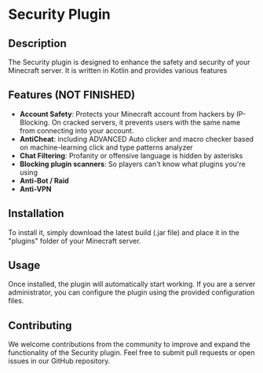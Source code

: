 # Security Plugin

## Description
The Security plugin is designed to enhance the safety and security of your Minecraft server. It is written in Kotlin and provides various features

## Features (NOT FINISHED)
- **Account Safety**: Protects your Minecraft account from hackers by IP-Blocking. On cracked servers, it prevents users with the same name from connecting into your account.
- **AntiCheat**: including ADVANCED Auto clicker and macro checker based on machine-learning click and type patterns analyzer
- **Chat Filtering**: Profanity or offensive language is hidden by asterisks
- **Blocking plugin scanners**: So players can't know what plugins you're using
- **Anti-Bot / Raid**
- **Anti-VPN**

## Installation
To install it, simply download the latest build (.jar file) and place it in the "plugins" folder of your Minecraft server.

## Usage
Once installed, the plugin will automatically start working. If you are a server administrator, you can configure the plugin using the provided configuration files.

## Contributing
We welcome contributions from the community to improve and expand the functionality of the Security plugin. Feel free to submit pull requests or open issues in our GitHub repository.
